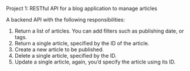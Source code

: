 Project 1: RESTful API for a blog application to manage articles

A backend API with the following responsibilities:

1. Return a list of articles. You can add filters such as publishing date, or tags.
2. Return a single article, specified by the ID of the article.
3. Create a new article to be published.
4. Delete a single article, specified by the ID.
5. Update a single article, again, you’d specify the article using its ID.
